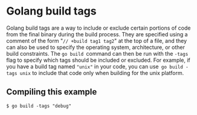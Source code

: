 # Golang build tags

Golang build tags are a way to include or exclude certain
portions of code from the final binary during the build process. 
They are specified using a comment of the form "`// +build tag1 tag2`" 
at the top of a file, and they can also be used to specify the operating
system, architecture, or other build constraints. 
The `go build `command can then be run with the `-tags` flag to specify 
which tags should be included or excluded. For example, if you have a build
tag named `"unix"` in your code, you can use` go build -tags unix` to include
that code only when building for the unix platform.

## Compiling this example
```shell
$ go build -tags "debug"
```

